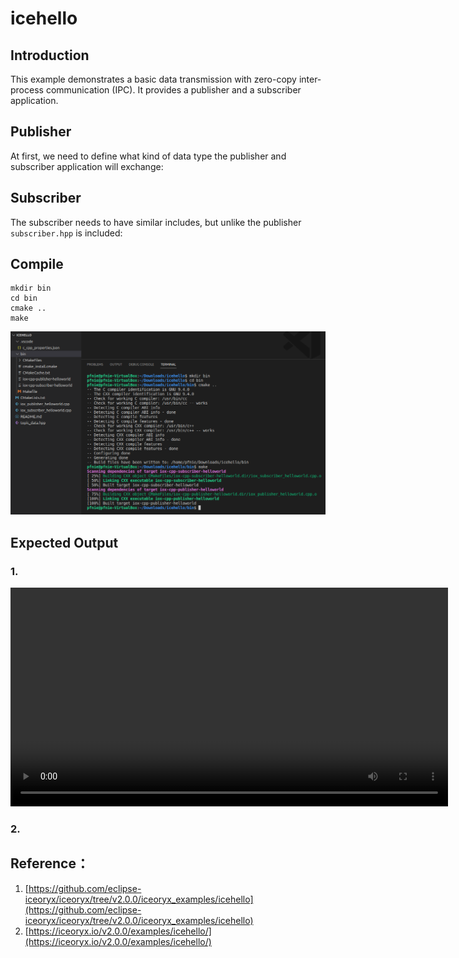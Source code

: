 # icehello

## Introduction

This example demonstrates a basic data transmission with zero-copy inter-process communication (IPC). It provides a publisher and a subscriber application.



## Publisher

At first, we need to define what kind of data type the publisher and subscriber application will exchange:

## Subscriber

The subscriber needs to have similar includes, but unlike the publisher `subscriber.hpp` is included:



## Compile

```
mkdir bin
cd bin
cmake ..
make
```

![](images/2022-07-07_133736.png)



## Expected Output

### 1.

<video width="700" controls>
	<source src="/en/latest/_static/icehello01.mp4" />
</video>

### 2.





## Reference：

1. [https://github.com/eclipse-iceoryx/iceoryx/tree/v2.0.0/iceoryx_examples/icehello](https://github.com/eclipse-iceoryx/iceoryx/tree/v2.0.0/iceoryx_examples/icehello)
2. [https://iceoryx.io/v2.0.0/examples/icehello/](https://iceoryx.io/v2.0.0/examples/icehello/)
